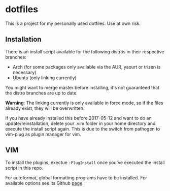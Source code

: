 # dotfiles
This is a project for my personally used dotfiles.
Use at own risk.

## Installation
There is an install script available for the following distros in their respective branches:
* Arch (for some packages only available via the AUR, yaourt or trizen is necessary)
* Ubuntu (only linking currently)

You might want to merge master before installing, it's not guaranteed that the distro branches are up to date.

**Warning**: The linking currently is only available in force mode, so if the files already exist, they will be overwritten.  

If you have already installed this before 2017-05-12 and want to do an update/reinstallation, delete your .vim folder in your home directory and execute the install script again.
This is due to the switch from pathogen to vim-plug as plugin manager for vim.

## VIM
To install the plugins, exectue `:PlugInstall` once you've executed the install script in this repo.

For autoformat, global formatting programs have to be installed. For available options see its Github [page](https://github.com/Chiel92/vim-autoformat).
